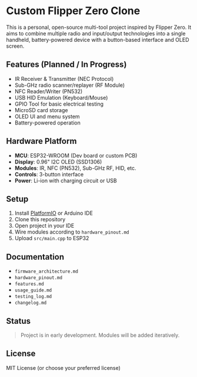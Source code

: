 # Custom Flipper Zero Clone

This is a personal, open-source multi-tool project inspired by Flipper Zero. It aims to combine multiple radio and input/output technologies into a single handheld, battery-powered device with a button-based interface and OLED screen.

## Features (Planned / In Progress)
- IR Receiver & Transmitter (NEC Protocol)
- Sub-GHz radio scanner/replayer (RF Module)
- NFC Reader/Writer (PN532)
- USB HID Emulation (Keyboard/Mouse)
- GPIO Tool for basic electrical testing
- MicroSD card storage
- OLED UI and menu system
- Battery-powered operation

## Hardware Platform
- **MCU**: ESP32-WROOM (Dev board or custom PCB)
- **Display**: 0.96" I2C OLED (SSD1306)
- **Modules**: IR, NFC (PN532), Sub-GHz RF, HID, etc.
- **Controls**: 3-button interface
- **Power**: Li-ion with charging circuit or USB

## Setup
1. Install [PlatformIO](https://platformio.org/) or Arduino IDE
2. Clone this repository
3. Open project in your IDE
4. Wire modules according to `hardware_pinout.md`
5. Upload `src/main.cpp` to ESP32

## Documentation
- `firmware_architecture.md`
- `hardware_pinout.md`
- `features.md`
- `usage_guide.md`
- `testing_log.md`
- `changelog.md`

## Status
> Project is in early development. Modules will be added iteratively.

## License
MIT License (or choose your preferred license)